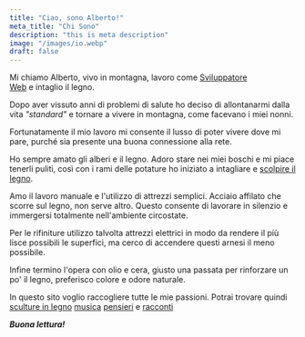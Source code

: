 ```yaml
---
title: "Ciao, sono Alberto!"
meta_title: "Chi Sono"
description: "this is meta description"
image: "/images/io.webp"
draft: false
---
```


Mi chiamo Alberto, vivo in montagna, lavoro come [Sviluppatore Web](https://reineristudio.com/) e intaglio il legno.

Dopo aver vissuto anni di problemi di salute ho deciso di allontanarmi dalla vita *"standard"* e tornare a vivere in montagna, come facevano i miei nonni.

Fortunatamente il mio lavoro mi consente il lusso di poter vivere dove mi pare, purché sia presente una buona connessione alla rete.

Ho sempre amato gli alberi e il legno. Adoro stare nei miei boschi e mi piace tenerli puliti, così con i rami delle potature ho iniziato a intagliare e [scolpire il legno](/sculture).

Amo il lavoro manuale e l'utilizzo di attrezzi semplici. Acciaio affilato che scorre sul legno, non serve altro. Questo consente di lavorare in silenzio e immergersi totalmente nell'ambiente circostate.

Per le rifiniture utilizzo talvolta attrezzi elettrici in modo da rendere il più lisce possibili le superfici, ma cerco di accendere questi arnesi il meno possibile.

Infine termino l'opera con olio e cera, giusto una passata per rinforzare un po' il legno, preferisco colore e odore naturale.

In questo sito voglio raccogliere tutte le mie passioni. Potrai trovare quindi [sculture in legno](/sculture) [musica](/musica) [pensieri](/blog) e [racconti](/racconti)

<b>*Buona lettura!*</b>